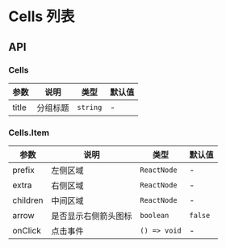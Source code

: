 # Cells 列表

<code src="./demos/index.tsx"></code>

## API

### Cells

| 参数  | 说明     | 类型     | 默认值 |
| ----- | -------- | -------- | ------ |
| title | 分组标题 | `string` | -      |

### Cells.Item

| 参数     | 说明                 | 类型         | 默认值  |
| -------- | -------------------- | ------------ | ------- |
| prefix   | 左侧区域             | `ReactNode`  | -       |
| extra    | 右侧区域             | `ReactNode`  | -       |
| children | 中间区域             | `ReactNode`  | -       |
| arrow    | 是否显示右侧箭头图标 | `boolean`    | `false` |
| onClick  | 点击事件             | `() => void` | -       |

